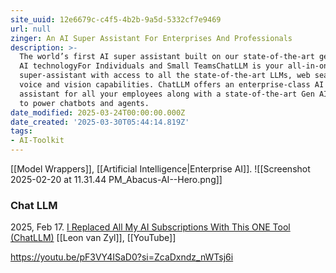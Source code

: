 ```yaml
---
site_uuid: 12e6679c-c4f5-4b2b-9a5d-5332cf7e9469
url: null
zinger: An AI Super Assistant For Enterprises And Professionals
description: >-
  The world’s first AI super assistant built on our state-of-the-art generative
  AI technologyFor Individuals and Small TeamsChatLLM is your all-in-one
  super-assistant with access to all the state-of-the-art LLMs, web search,
  voice and vision capabilities. ChatLLM offers an enterprise-class AI super
  assistant for all your employees along with a state-of-the-art Gen AI platform
  to power chatbots and agents.
date_modified: 2025-03-24T00:00:00.000Z
date_created: '2025-03-30T05:44:14.819Z'
tags:
- AI-Toolkit
---
```




[[Model Wrappers]], [[Artificial Intelligence|Enterprise AI]].
![[Screenshot 2025-02-20 at 11.31.44 PM_Abacus-AI--Hero.png]]
### Chat LLM

2025, Feb 17. [I Replaced All My AI Subscriptions With This ONE Tool (ChatLLM)](https://youtu.be/iaG4dalqBm0?si=pewNia61O11ZUEMw) [[Leon van Zyl]], [[YouTube]]

https://youtu.be/pF3VY4ISaD0?si=ZcaDxndz_nWTsj6i

